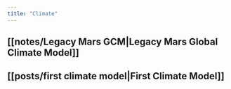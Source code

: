 ```yaml
---
title: "Climate"
---
```

## [[notes/Legacy Mars GCM|Legacy Mars Global Climate Model]]

## [[posts/first climate model|First Climate Model]]


